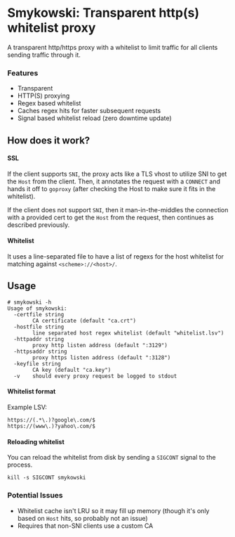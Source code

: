 # Smykowski: Transparent http(s) whitelist proxy

A transparent http/https proxy with a whitelist to
limit traffic for all clients sending traffic through
it.

### Features

* Transparent
* HTTP(S) proxying
* Regex based whitelist
* Caches regex hits for faster subsequent requests
* Signal based whitelist reload (zero downtime update)

## How does it work?

#### SSL

If the client supports `SNI`, the proxy acts like a TLS
vhost to utilize SNI to get the `Host` from the client.
Then, it annotates the request with a `CONNECT` and hands
it off to `goproxy` (after checking the Host to make
sure it fits in the whitelist).

If the client does not support `SNI`, then it
man-in-the-middles the connection with a provided cert
to get the `Host` from the request, then continues as
described previously.

#### Whitelist

It uses a line-separated file to have a list of regexs
for the host whitelist for matching against
`<scheme>://<host>/`.

## Usage
```
# smykowski -h
Usage of smykowski:
  -certfile string
        CA certificate (default "ca.crt")
  -hostfile string
        line separated host regex whitelist (default "whitelist.lsv")
  -httpaddr string
        proxy http listen address (default ":3129")
  -httpsaddr string
        proxy https listen address (default ":3128")
  -keyfile string
        CA key (default "ca.key")
  -v    should every proxy request be logged to stdout
```

#### Whitelist format
Example LSV:
```
https://(.*\.)?google\.com/$
https://(www\.)?yahoo\.com/$
```

#### Reloading whitelist
You can reload the whitelist from disk by sending a
`SIGCONT` signal to the process.
```
kill -s SIGCONT smykowski
```

### Potential Issues

- Whitelist cache isn't LRU so it may fill up memory
  (though it's only based on `Host` hits, so probably not
  an issue)
- Requires that non-SNI clients use a custom CA

